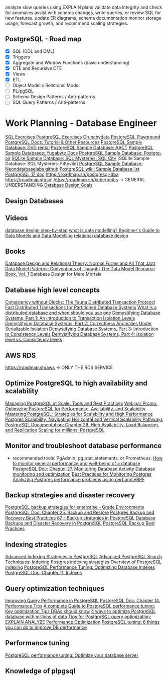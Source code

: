 analyze slow queries using EXPLAIN plans
validate data integrity and check for anomalies
assist with schema changes, write queries, or review SQL for new features.
update ER diagrams, schema documentation
monitor storage usage, forecast growth, and recommend scaling strategies.
## PostgreSQL - Road map
- [x] SQL (DDL and DML)
- [x] Triggers
- [x] Aggregate and Window Functions (basic understanding)
- [x] CTE and Recursive CTE
- [x] Views
- [x] ETL
- [ ] Object Model x Relational Model
- [ ] PL/pgSQL
- [ ] Schema Design Patterns / Anti-patterns
- [ ] SQL Query Patterns / Anti-patterns
# Work Planning - Database Engineer
[SQL Exercises](https://learnsql.com/course/sql-practice-set/select-from-table/introduction/introduction/)
[PostgreSQL Exercises](https://pgexercises.com/gettingstarted.html)
[Crunchydata PostgreSQL Playground](https://www.crunchydata.com/developers/tutorials)
[PostgreSQL Docs: Tutorial & Other Resources](https://www.postgresql.org/docs/online-resources/)
[PostgreSQL Sample Database: DVD rental](https://neon.tech/postgresql/postgresql-getting-started/postgresql-sample-database)
[PostgreSQL Sample Database: AACT](https://aact.ctti-clinicaltrials.org/connect)
[PostgreSQL Sample Databases: Yugabyte Docs](https://docs.yugabyte.com/preview/sample-data/)
[PostgreSQL Sample Database: Postgre-air](https://github.com/hettie-d/postgres_air/tree/main)
[SQLite Sample Database: SQL Mysteries: SQL City](https://github.com/NUKnightLab/sql-mysteries)
[SQLite Sample Database: SQL Mysteries: Fiftyvile]
[PostgreSQL Sample Database: Neondatabaselabs github](https://github.com/neondatabase-labs/postgres-sample-dbs)
[PostgreSQL wiki: Sample Database list](https://wiki.postgresql.org/wiki/Sample_Databases)
[PostgreSQL 17 doc](https://www.postgresql.org/docs/17/index.html)
https://roadmap.sh/postgresql-dba
https://roadmap.sh/sql
https://roadmap.sh/kubernetes -> GENERAL UNDERSTANDING
[Database Design Goals](https://docs.yugabyte.com/preview/architecture/design-goals/)
## Design Databases
## Videos
[database design step-by-step](https://www.youtube.com/watch?v=qCIFuoN32cM)
[what is data modelling? Beginner's Guide to Data Models and Data Modelling](https://www.youtube.com/watch?v=CUR6rKrIEGc)
[relational database design](https://www.youtube.com/watch?v=mEakGW6vzpM)
## Books
[Database Design and Relational Theory: Normal Forms and All That Jazz](https://www.amazon.com/Database-Design-Relational-Theory-Normal/dp/1449328016)
[Data Model Patterns: Conventions of Thought](https://www.amazon.com/Data-Model-Patterns-Conventions-Thought-ebook/dp/B00E0LASDY/ref=sr_1_3?crid=A78EI5PKI63P&keywords=data+model+patterns&qid=1642385541&s=books&sprefix=data+model+patterns%2Cstripbooks%2C130&sr=1-3)
[The Data Model Resource Book, Vol. 1](https://www.amazon.com/Data-Model-Resource-Book-Vol/dp/0471380237/ref=pd_sim_b_3?ie=UTF8&refRID=08T9TEZJNZM2EMKZV3AB)
Database Design for Mere Mortals
## Database high level concepts
[Consistency without Clocks: The Fauna Distributed Transaction Protocol](https://fauna.com/blog/consistency-without-clocks-faunadb-transaction-protocol)
[Fast Distributed Transactions for Partitioned Database Systems](http://cs.yale.edu/homes/thomson/publications/calvin-sigmod12.pdf)
[What is a distributed database and when should you use one](https://fauna.com/blog/what-is-a-distributed-database-and-when-should-you-use-one)
[Demystifying Database Systems, Part 1: An introduction to Transaction Isolation Levels](https://fauna.com/blog/introduction-to-transaction-isolation-levels)
[Demystifying Database Systems, Part 2: Correctness Anomalies Under Serializable Isolation](https://fauna.com/blog/demystifying-database-systems-correctness-anomalies-under-serializable-isolation)
[Demystifying Database Systems, Part 3: Introduction to Consistency Levels](https://fauna.com/blog/demystifying-database-systems-introduction-to-consistency-levels)
[Demystifying Database Systems, Part 4: Isolation level vs. Consistency levels](https://fauna.com/blog/demystifying-database-systems-part-4-isolation-levels-vs-consistency-levels)
## AWS RDS
https://roadmap.sh/aws -> ONLY THE RDS SERVICE
## Optimize PostgreSQL to high availability and scalability
[Managing PostgreSQL at Scale: Tools and Best Practices](https://www.enterprisedb.com/scale-postgresql-efficiently-tools-high-availability-tips)
[Webinar Promo: Optimizing PostgreSQL for Performance, Availability, and Scalability](https://www.youtube.com/watch?v=Dz6eb6zZOWg)
[Mastering PostgreSQL: Strategies for Scalability and High Performance](https://www.enterprisedb.com/scaling-postgresql-high-availability-and-performance)
[Postgres Scalability: Navigating Horizontal and Vertical Scalability Pathways](https://www.pgedge.com/blog/scaling-postgresql-navigating-horizontal-and-vertical-scalability-pathways)
[PostgreSQL Documentation: Chapter 26. High Availability, Load Balancing, and Replication](https://www.postgresql.org/docs/current/high-availability.html)
[Scaling for millions: PostgreSQL](https://medium.com/@sabawasim.it/scaling-for-millions-postgresql-4898acfb0abe)
## Monitor and troubleshoot database performance
- recommended tools: PgAdmin, pg_stat_statements, or Prometheus.
[How to monitor general performance and well-being of a database](https://dba.stackexchange.com/questions/278390/how-to-monitor-general-performance-and-wellbeing-of-a-database)
[PostgreSQL Doc: Chapter 27. Monitoring Database Activity](https://www.postgresql.org/docs/current/monitoring.html)
[Database monitoring and optimization](https://www.youtube.com/watch?v=4C3omclRxxc)
[Best Practices for Monitoring Postgres](https://www.youtube.com/watch?v=aGOXHV0_msQ)
[Analyzing Postgres performance problems using perf and eBPF](https://www.youtube.com/watch?v=HghP4D72Noc)
## Backup strategies and disaster recovery
[PostgreSQL backup strategies for enterprise - Grade Environments](https://www.percona.com/blog/postgresql-backup-strategy-enterprise-grade-environment/)
[PostgreSQL Doc: Chapter 25. Backup and Restore](https://www.postgresql.org/docs/current/backup.html)
[Postgres Backup and Recovery Best Practices](https://www.youtube.com/watch?v=TYiKdH1iMsg)
[87 - Backup strategies in PostgreSQL](https://www.youtube.com/watch?v=7Sm2lowyFXI)
[Database Backups and Disaster Recovery in PostgreSQL](https://www.timescale.com/blog/database-backups-and-disaster-recovery-in-postgresql-your-questions-answered)
[PostgreSQL Backup Best Practices](https://stormatics.tech/blogs/postgresql-backup-best-practices)
## Indexing strategies
[Advanced Indexing Strategies in PostgreSQL](https://www.freecodecamp.org/news/postgresql-indexing-strategies/)
[Advanced PostgreSQL Search Techniques: Indexing](https://medium.com/@yasin162001/advanced-postgresql-search-techniques-indexing-dc9250afa79d)
[Postgres indexing strategies](https://tembo.io/docs/getting-started/postgres_guides/postgres-indexing-strategies)
[Overview of PostgreSQL indexing](https://dev.to/digitalpollution/overview-of-postgresql-indexing-lpi)
[PostgreSQL Performance Tuning: Optimizing Database Indexes](https://dev.to/digitalpollution/overview-of-postgresql-indexing-lpi)
[PostgreSQL Doc: Chapter 11. Indexes](https://www.postgresql.org/docs/current/indexes.html)
## Query optimization techniques
[Improving Query Performance in PostgreSQL](https://app.datacamp.com/learn/courses/improving-query-performance-in-postgresql)
[PostgreSQL Doc: Chapter 14. Performance Tips](https://www.postgresql.org/docs/current/performance-tips.html)
[A complete Guide to PostgreSQL performance tuning: Key optimization Tips DBAs should know](https://sematext.com/blog/postgresql-performance-tuning/)
[4 ways to optimize PostgreSQL database with millions of data](https://medium.com/geekculture/4-ways-to-optimise-postgresql-database-with-millions-of-data-c70e11d27a94)
[Tips for PostgreSQL query optimization: EXPLAIN ANALYZE](https://www.enterprisedb.com/blog/postgresql-query-optimization-performance-tuning-with-explain-analyze)
[Performance Optimization](https://wiki.postgresql.org/wiki/Performance_Optimization)
[PostgreSQL tuning: 6 things you can do to improve DB performance](https://www.instaclustr.com/education/postgresql-tuning-6-things-you-can-do-to-improve-db-performance/)
## Performance tuning
[PostgreSQL performance tuning: Optimize your database server](https://www.enterprisedb.com/postgres-tutorials/introduction-postgresql-performance-tuning-and-optimization)
## Knowledge of plpgsql
